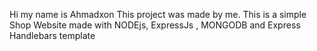 Hi my name is Ahmadxon
This project was made by me. 
This is a simple Shop Website made with NODEjs, ExpressJs , MONGODB and Express Handlebars template